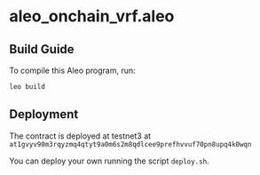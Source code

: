 # aleo_onchain_vrf.aleo

## Build Guide

To compile this Aleo program, run:
```bash
leo build
```


## Deployment

The contract is deployed at testnet3 at `at1gvyv90m3rqyzmq4qtyt9a0m6s2m8qdlcee9prefhvvuf70pn8upq4k0wqn`

You can deploy your own running the script `deploy.sh`.

